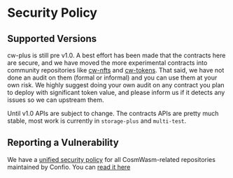 # Security Policy

## Supported Versions

cw-plus is still pre v1.0. A best effort has been made that the contracts here are secure, and we have moved the more
experimental contracts into community repositories like [cw-nfts](https://github.com/CosmWasm/cw-nfts) and
[cw-tokens](https://github.com/CosmWasm/cw-tokens). That said, we have not done an audit on them (formal or informal)
and you can use them at your own risk. We highly suggest doing your own audit on any contract you plan to deploy
with significant token value, and please inform us if it detects any issues so we can upstream them.

Until v1.0 APIs are subject to change. The contracts APIs are pretty much stable, most work is currently
in `storage-plus` and `multi-test`.

## Reporting a Vulnerability

We have a [unified security policy](https://github.com/CosmWasm/wasmd/blob/master/SECURITY.md)
for all CosmWasm-related repositories maintained by Confio.
You can [read it here](https://github.com/CosmWasm/wasmd/blob/master/SECURITY.md)
